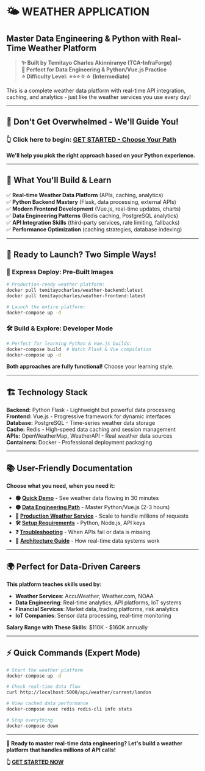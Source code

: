 # 🌤️ **WEATHER APPLICATION**
## **Master Data Engineering & Python with Real-Time Weather Platform**

> **✨ Built by Temitayo Charles Akinniranye (TCA-InfraForge)**  
> **🎯 Perfect for Data Engineering & Python/Vue.js Practice**  
> **⭐ Difficulty Level: ⭐⭐⭐☆☆ (Intermediate)**  

This is a complete weather data platform with real-time API integration, caching, and analytics - just like the weather services you use every day!

---

## **🚀 Don't Get Overwhelmed - We'll Guide You!**

### **👆 Click here to begin:** [**GET STARTED - Choose Your Path**](./GET-STARTED.md)

**We'll help you pick the right approach based on your Python experience.**

---

## **🎯 What You'll Build & Learn**

✅ **Real-time Weather Data Platform** (APIs, caching, analytics)  
✅ **Python Backend Mastery** (Flask, data processing, external APIs)  
✅ **Modern Frontend Development** (Vue.js, real-time updates, charts)  
✅ **Data Engineering Patterns** (Redis caching, PostgreSQL analytics)  
✅ **API Integration Skills** (third-party services, rate limiting, fallbacks)  
✅ **Performance Optimization** (caching strategies, database indexing)  

---

## **🐳 Ready to Launch? Two Simple Ways!**

### **🚀 Express Deploy: Pre-Built Images**
```bash
# Production-ready weather platform:
docker pull temitayocharles/weather-backend:latest
docker pull temitayocharles/weather-frontend:latest

# Launch the entire platform:
docker-compose up -d
```

### **🛠️ Build & Explore: Developer Mode**
```bash
# Perfect for learning Python & Vue.js builds:
docker-compose build  # Watch Flask & Vue compilation
docker-compose up -d
```

**Both approaches are fully functional!** Choose your learning style.

---

## **🏗️ Technology Stack**

**Backend:** Python Flask - Lightweight but powerful data processing  
**Frontend:** Vue.js - Progressive framework for dynamic interfaces  
**Database:** PostgreSQL - Time-series weather data storage  
**Cache:** Redis - High-speed data caching and session management  
**APIs:** OpenWeatherMap, WeatherAPI - Real weather data sources  
**Containers:** Docker - Professional deployment packaging  

---

## **📚 User-Friendly Documentation**

**Choose what you need, when you need it:**

- **🟢 [Quick Demo](./docs/quick-demo.md)** - See weather data flowing in 30 minutes
- **🟡 [Data Engineering Path](./docs/data-engineering.md)** - Master Python/Vue.js (2-3 hours)
- **🔴 [Production Weather Service](./docs/production-weather.md)** - Scale to handle millions of requests
- **🛠️ [Setup Requirements](./docs/setup-requirements.md)** - Python, Node.js, API keys
- **❓ [Troubleshooting](./docs/troubleshooting.md)** - When APIs fail or data is missing
- **📖 [Architecture Guide](./docs/architecture.md)** - How real-time data systems work

---

## **🌍 Perfect for Data-Driven Careers**

**This platform teaches skills used by:**
- **Weather Services**: AccuWeather, Weather.com, NOAA
- **Data Engineering**: Real-time analytics, API platforms, IoT systems
- **Financial Services**: Market data, trading platforms, risk analytics
- **IoT Companies**: Sensor data processing, real-time monitoring

**Salary Range with These Skills**: $110K - $160K annually

---

## **⚡ Quick Commands (Expert Mode)**

```bash
# Start the weather platform
docker-compose up -d

# Check real-time data flow
curl http://localhost:5000/api/weather/current/london

# View cached data performance
docker-compose exec redis redis-cli info stats

# Stop everything
docker-compose down
```

---

**🎯 Ready to master real-time data engineering? Let's build a weather platform that handles millions of API calls!**

**👆 [GET STARTED NOW](./GET-STARTED.md)**